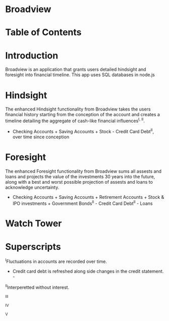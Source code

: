# Broadview
# Table of Contents

# Introduction
Broadview is an application that grants users detailed hindsight and foresight into financial timeline.
This app uses SQL databases in node.js

# Hindsight
The enhanced Hindsight functionality from Broadview takes the users financial history starting from the conception of the account and creates a timeline detailing the aggregate of cash-like financial influences<sup>I, II</sup>.

- Checking Accounts + Saving Accounts + Stock - Credit Card Debt<sup>II</sup>, over time since conception

# Foresight
The enhanced Foresight functionality from Broadview sums all assests and loans and projects the value of the investments 30 years into the future, along with a best and worst possible projection of assests and loans to acknowledge uncertainty. 

- Checking Accounts + Saving Accounts + Retirement Accounts + Stock & IPO investments + Government Bonds<sup>II</sup> - Credit Card Debt<sup>II</sup> - Loans

# Watch Tower


# Superscripts
<sup>I</sup>Fluctuations in accounts are recorded over time.
- Credit card debt is refreshed along side changes in the credit statement. -

<sup>II</sup>Interperetted without interest.

<sup>III</sup>

<sup>IV</sup>

<sup>V</sup>
